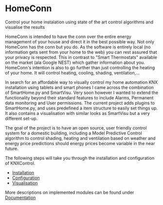 HomeConn
==========

Control your home instalation using state of the art control algorithms and visualise the results

HomeConn is intended to have the conn over the entire energy management of your house and direct it in the best possible way.
Not only HomeConn has the conn but you do. As the software is entirely local (no information gets sent from your home to the web) you can rest assured that your privacy is respected.
This in contrast to "Smart Thermostats" available on the market (ala Google NEST) which gather information about you.
HomeConn's intention is also to go further than just controlling the heating of your home. It will control heating, cooling, shading, ventilation,...



In search for an affordable way to visually control my home automation KNX installation using tablets and smart phones I came across the combination of SmartHome.py and SmartVisu. Very soon however I wanted to extend the functionality beyond their standard features to include Alarms, Permanent data monitoring and User permissions.
The current project adds plugins to SmartHome.py, and uses predefined a item structure to easily set things up. It also contains a visualisation with similar looks as SmartVisu but a very different set-up.

The goal of the project is to have an open source, user friendly control system for a domestic building, including a Model Predictive Control algorithm to control shading, heating and ventilation based on weather and energy price predictions should energy prices become variable in the near future.

 
The following steps will take you through the installation and configuration of KNXControl.

* [Installation](https://github.com/BrechtBa/homeconn/wiki/Installation)
* [Configuration](https://github.com/BrechtBa/homeconn/wiki/Configuration)
* [Visualisation](https://github.com/BrechtBa/homeconn/wiki/Visualisation)

More descriptions on implemented modules can be found under [Documentation](https://github.com/BrechtBa/homecontrol/wiki/Documentation)